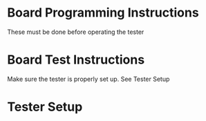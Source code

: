 # Board Programming Instructions
These must be done before operating the tester

# Board Test Instructions
Make sure the tester is properly set up. See Tester Setup

# Tester Setup
